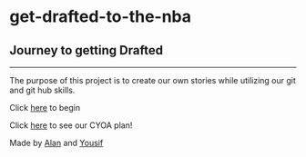 # get-drafted-to-the-nba
## Journey to getting Drafted
---
The purpose of this project is to create our own stories while utilizing our git and git hub skills.

  Click [here](alarm.md) to begin
  
  Click [here](https://docs.google.com/drawings/d/1ylh2RB0vgOPX2SYsWHGs9h1UTG2-xOI3oMhG6sswa1M/edit) to see our CYOA plan!
  
  Made by [Alan](https://github.com/alanl0566) and [Yousif](https://github.com/yousifh3067)